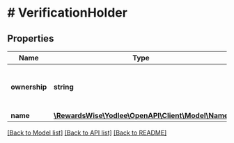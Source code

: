 # # VerificationHolder

## Properties

Name | Type | Description | Notes
------------ | ------------- | ------------- | -------------
**ownership** | **string** | Indicates the ownership of the account | [optional] [readonly]
**name** | [**\RewardsWise\Yodlee\OpenAPI\Client\Model\Name**](Name.md) |  | [optional]

[[Back to Model list]](../../README.md#models) [[Back to API list]](../../README.md#endpoints) [[Back to README]](../../README.md)
